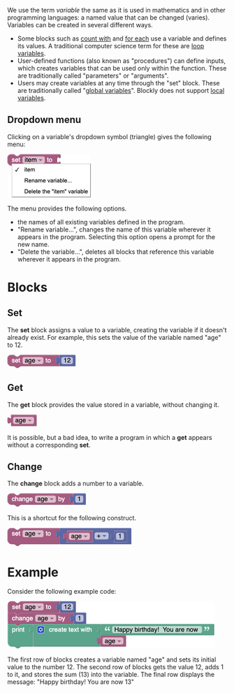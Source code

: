 
We use the term _variable_ the same as it is used in mathematics and in other programming languages: a named value that can be changed (varies).  Variables can be created in several different ways.
  * Some blocks such as [count with](Loops#count-with) and [for each](Loops#for-each) use a variable and defines its values.  A traditional computer science term for these are [loop variables](https://en.wikipedia.org/wiki/Loop_variable).
  * User-defined functions (also known as "procedures") can define inputs, which creates variables that can be used only within the function.  These are traditionally called "parameters" or "arguments".
  * Users may create variables at any time through the "set" block.  These are traditionally called "[global variables](https://en.wikipedia.org/wiki/Global_variables)".
Blockly does not support [local variables](https://en.wikipedia.org/wiki/Local_variable).

## Dropdown menu

Clicking on a variable's dropdown symbol (triangle) gives the following menu:

![](variables-dropdown.png)

The menu provides the following options.
  * the names of all existing variables defined in the program.
  * "Rename variable...", changes the name of this variable wherever it appears in the program.  Selecting this option opens a prompt for the new name.
  * "Delete the variable...", deletes all blocks that reference this variable wherever it appears in the program.

# Blocks

## Set

The **set** block assigns a value to a variable, creating the variable if it doesn't already exist.  For example, this sets the value of the variable named "age" to 12.

![](variables-set.png)

## Get

The **get** block provides the value stored in a variable, without changing it.

![](variables-get.png)

It is possible, but a bad idea, to write a program in which a **get** appears without a corresponding **set**.

## Change

The **change** block adds a number to a variable.

![](variables-change.png)

This is a shortcut for the following construct.

![](variables-increment.png)

# Example

Consider the following example code:

![](variables-example.png)

The first row of blocks creates a variable named "age" and sets its initial value to the number 12.  The second row of blocks gets the value 12, adds 1 to it, and stores the sum (13) into the variable.  The final row displays the message: "Happy birthday!  You are now 13"
